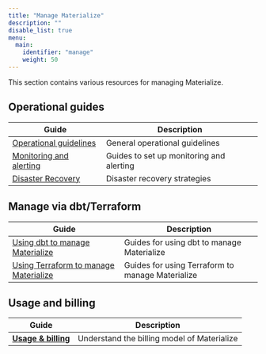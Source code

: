 ```yaml
---
title: "Manage Materialize"
description: ""
disable_list: true
menu:
  main:
    identifier: "manage"
    weight: 50
---
```


This section contains various resources for managing Materialize.

## Operational guides

| Guide | Description |
|-------|-------------|
| [Operational guidelines](/manage/operational-guidelines/) | General operational guidelines |
| [Monitoring and alerting](/manage/monitor/) | Guides to set up monitoring and alerting |
| [Disaster Recovery](/manage/disaster-recovery/) | Disaster recovery strategies |

## Manage via dbt/Terraform

| Guide | Description |
|-------|-------------|
| [Using dbt to manage Materialize](/manage/dbt/) | Guides for using dbt to manage Materialize |
| [Using Terraform to manage Materialize](/manage/terraform/) | Guides for using Terraform to manage Materialize |

## Usage and billing

| Guide | Description |
|-------|-------------|
| [**Usage & billing**](/administration/billing/) | Understand the billing model of Materialize |

